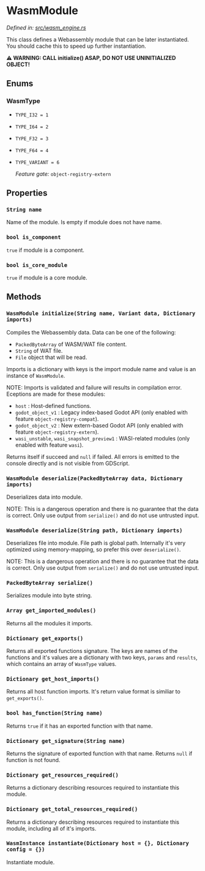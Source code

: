 # WasmModule

_Defined in: [src/wasm_engine.rs](../src/wasm_engine.rs)_

This class defines a Webassembly module that can be later instantiated.
You should cache this to speed up further instantiation.

**⚠ WARNING: CALL initialize() ASAP, DO NOT USE UNINITIALIZED OBJECT!**

## Enums

### WasmType

* `TYPE_I32 = 1`
* `TYPE_I64 = 2`
* `TYPE_F32 = 3`
* `TYPE_F64 = 4`
* `TYPE_VARIANT = 6`

  _Feature gate:_ `object-registry-extern`

## Properties

### `String name`

Name of the module. Is empty if module does not have name.

### `bool is_component`

`true` if module is a component.

### `bool is_core_module`

`true` if module is a core module.

## Methods

### `WasmModule initialize(String name, Variant data, Dictionary imports)`

Compiles the Webassembly data. Data can be one of the following:
* `PackedByteArray` of WASM/WAT file content.
* `String` of WAT file.
* `File` object that will be read.

Imports is a dictionary with keys is the import module name and value is
an instance of `WasmModule`.

NOTE: Imports is validated and failure will results in compilation error.
Eceptions are made for these modules:
* `host` : Host-defined functions.
* `godot_object_v1` : Legacy index-based Godot API
  (only enabled with feature `object-registry-compat`).
* `godot_object_v2` : New extern-based Godot API
  (only enabled with feature `object-registry-extern`).
* `wasi_unstable`, `wasi_snapshot_preview1` : WASI-related modules
  (only enabled with feature `wasi`).

Returns itself if succeed and `null` if failed. All errors is emitted
to the console directly and is not visible from GDScript.

### `WasmModule deserialize(PackedByteArray data, Dictionary imports)`

Deserializes data into module.

NOTE: This is a dangerous operation
and there is no guarantee that the data is correct.
Only use output from `serialize()` and do not use untrusted input.

### `WasmModule deserialize(String path, Dictionary imports)`

Deserializes file into module. File path is global path.
Internally it's very optimized using memory-mapping,
so prefer this over `deserialize()`.

NOTE: This is a dangerous operation
and there is no guarantee that the data is correct.
Only use output from `serialize()` and do not use untrusted input.

### `PackedByteArray serialize()`

Serializes module into byte string.

### `Array get_imported_modules()`

Returns all the modules it imports.

### `Dictionary get_exports()`

Returns all exported functions signature. The keys are names of
the functions and it's values are a dictionary with two keys,
`params` and `results`, which contains an array of `WasmType` values.

### `Dictionary get_host_imports()`

Returns all host function imports. It's return value format is similiar
to `get_exports()`.

### `bool has_function(String name)`

Returns `true` if it has an exported function with that name.

### `Dictionary get_signature(String name)`

Returns the signature of exported function with that name.
Returns `null` if function is not found.

### `Dictionary get_resources_required()`

Returns a dictionary describing resources required to instantiate this module.

### `Dictionary get_total_resources_required()`

Returns a dictionary describing resources required to instantiate this module,
including all of it's imports.

### `WasmInstance instantiate(Dictionary host = {}, Dictionary config = {})`

Instantiate module.
